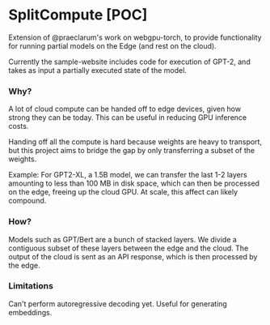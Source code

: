 # SplitCompute [POC]

Extension of @praeclarum's work on webgpu-torch, to provide functionality
for running partial models on the Edge (and rest on the cloud).

Currently the sample-website includes code for execution of GPT-2,
and takes as input a partially executed state of the model.

### Why?

A lot of cloud compute can be handed off to edge devices, given how strong they
can be today. This can be useful in reducing GPU inference costs.

Handing off all the compute is hard because weights are heavy to transport,
but this project aims to bridge the gap by only transferring a subset of the weights.

Example: For GPT2-XL, a 1.5B model, we can transfer the last 1-2 layers amounting to less than
100 MB in disk space, which can then be processed on the edge, freeing up the cloud GPU.
At scale, this affect can likely compound.

### How?

Models such as GPT/Bert are a bunch of stacked layers. We divide a contiguous subset of these layers
between the edge and the cloud. The output of the cloud is sent as an API response, which is then
processed by the edge.

### Limitations

Can't perform autoregressive decoding yet. Useful for generating embeddings.
